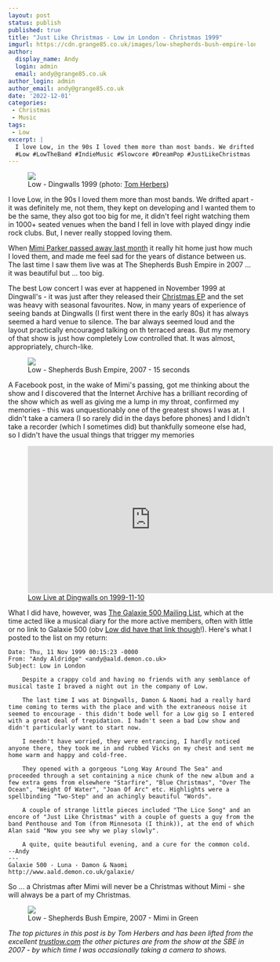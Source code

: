 ```yaml
---
layout: post
status: publish
published: true
title: "Just Like Christmas - Low in London - Christmas 1999"
imgurl: https://cdn.grange85.co.uk/images/low-shepherds-bush-empire-long-exposure.jpg
author:
  display_name: Andy
  login: admin
  email: andy@grange85.co.uk
author_login: admin
author_email: andy@grange85.co.uk
date: '2022-12-01'
categories:
 - Christmas
 - Music
tags:
 - Low
excerpt: |
  I love Low, in the 90s I loved them more than most bands. We drifted apart - it was definitely me, not them, they kept on developing and I wanted them to be the same, it also didn't feel right watching them in 1000+ seated venues when the band I fell in love with played dingy indie rock clubs. But, I never really stopped loving them. 
  #Low #LowTheBand #IndieMusic #Slowcore #DreamPop #JustLikeChristmas
---
```

<figure class="aligncenter"><img src="https://cdn.grange85.co.uk/images/low-dingwalls-tom-herbers.jpg" class="img-responsive" /><figcaption>Low - Dingwalls 1999 (photo: <a href="http://www.trustlow.com/archive/diary/diary99_03.php">Tom Herbers</a>)</figcaption></figure>

I love Low, in the 90s I loved them more than most bands. We drifted apart - it was definitely me, not them, they kept on developing and I wanted them to be the same, they also got too big for me, it didn't feel right watching them in 1000+ seated venues when the band I fell in love with played dingy indie rock clubs. But, I never really stopped loving them. 

When [Mimi Parker passed away last month](https://twitter.com/lowtheband/status/1589279380043608065) it really hit home just how much I loved them, and made me feel sad for the years of distance between us. The last time I saw them live was at The Shepherds Bush Empire in 2007 ... it was beautiful but ... too big.

The best Low concert I was ever at happened in November 1999 at Dingwall's - it was just after they released their [Christmas EP](https://lowtheband.bandcamp.com/album/christmas) and the set was heavy with seasonal favourites. Now, in many years of experience of seeing bands at Dingwalls (I first went there in the early 80s) it has always seemed a hard venue to silence. The bar always seemed loud and the layout practically encouraged talking on th terraced areas. But my memory of that show is just how completely Low controlled that. It was almost, appropriately, church-like.

<figure class="aligncenter"><img src="https://cdn.grange85.co.uk/images/low-shepherds-bush-empire-long-exposure.jpg" class="img-responsive" /><figcaption>Low - Shepherds Bush Empire, 2007 - 15 seconds </figcaption></figure>

A Facebook post, in the wake of Mimi's passing, got me thinking about the show and I discovered that the Internet Archive has a brilliant recording of the show which as well as giving me a lump in my throat, confirmed my memories - this was unquestionably one of the greatest shows I was at. I didn't take a camera (I so rarely did in the days before phones) and I didn't take a recorder (which I sometimes did) but thankfully someone else had, so I didn't have the usual things that trigger my memories

<figure class="aligncenter">
<iframe src="https://archive.org/embed/Low1999-11-10.flac&playlist=1" width="500" height="300" frameborder="0" webkitallowfullscreen="true" mozallowfullscreen="true" allowfullscreen></iframe>
<figcaption><a href="https://archive.org/details/Low1999-11-10.flac/">Low Live at Dingwalls on 1999-11-10</a></figcaption></figure>

What I did have, however, was [The Galaxie 500 Mailing List](https://www.fullofwishes.co.uk/2006/04/06/history-the-galaxie-500-mailing-list/), which at the time acted like a musical diary for the more active members, often with little or no link to Galaxie 500 (obv [Low did have that link though](https://en.wikipedia.org/wiki/Kramer_(musician))!). Here's what I posted to the list on my return:

```
Date: Thu, 11 Nov 1999 00:15:23 -0000  
From: "Andy Aldridge" <andy@aald.demon.co.uk>
Subject: Low in London
    
    Despite a crappy cold and having no friends with any semblance of musical taste I braved a night out in the company of Low.

    The last time I was at Dingwalls, Damon & Naomi had a really hard time coming to terms with the place and with the extraneous noise it seemed to encourage - this didn't bode well for a Low gig so I entered with a great deal of trepidation. I hadn't seen a bad Low show and didn't particularly want to start now.

    I needn't have worried, they were entrancing, I hardly noticed anyone there, they took me in and rubbed Vicks on my chest and sent me home warm and happy and cold-free.

    They opened with a gorgeous "Long Way Around The Sea" and proceeded through a set containing a nice chunk of the new album and a few extra gems from elsewhere "Starfire", "Blue Christmas", "Over The Ocean", "Weight Of Water", "Joan Of Arc" etc. Highlights were a spellbinding "Two-Step" and an achingly beautiful "Words".

    A couple of strange little pieces included "The Lice Song" and an encore of "Just Like Christmas" with a couple of guests a guy from the band Penthouse and Tom (from Minnesota (I think)), at the end of which Alan said "Now you see why we play slowly".

    A quite, quite beautiful evening, and a cure for the common cold.
--Andy
--- 
Galaxie 500 - Luna - Damon & Naomi
http://www.aald.demon.co.uk/galaxie/
```

So ... a Christmas after Mimi will never be a Christmas without Mimi - she will always be a part of my Christmas.

<figure class="aligncenter"><img src="https://cdn.grange85.co.uk/images/low-shepherds-bush-empire-mimi-green.jpg" class="img-responsive" /><figcaption>Low - Shepherds Bush Empire, 2007 - Mimi in Green</figcaption></figure>

_The top pictures in this post is by Tom Herbers and has been lifted from the excellent [trustlow.com](http://www.trustlow.com/archive/diary/diary99_03.php) the other pictures are from the show at the SBE in 2007 - by which time I was occasionally taking a camera to shows._

